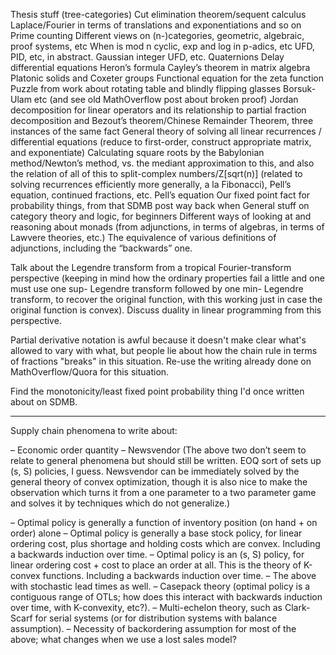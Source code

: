 Thesis stuff (tree-categories)
Cut elimination theorem/sequent calculus
Laplace/Fourier in terms of translations and exponentiations and so on
Prime counting
Different views on (n-)categories, geometric, algebraic, proof systems, etc
When is mod n cyclic, exp and log in p-adics, etc
UFD, PID, etc, in abstract.
Gaussian integer UFD, etc.
Quaternions
Delay differential equations
Heron’s formula
Cayley’s theorem in matrix algebra
Platonic solids and Coxeter groups
Functional equation for the zeta function
Puzzle from work about rotating table and blindly flipping glasses
Borsuk-Ulam etc (and see old MathOverflow post about broken proof)
Jordan decomposition for linear operators and its relationship to partial fraction decomposition and Bezout’s theorem/Chinese Remainder Theorem, three instances of the same fact
General theory of solving all linear recurrences / differential equations (reduce to first-order, construct appropriate matrix, and exponentiate)
Calculating square roots by the Babylonian method/Newton’s method, vs. the mediant approximation to this, and also the relation of all of this to split-complex numbers/Z[sqrt(n)] \(related to solving recurrences efficiently more generally, a la Fibonacci\), Pell’s equation, continued fractions, etc.
Pell’s equation
Our fixed point fact for probability things, from that SDMB post way back when
General stuff on category theory and logic, for beginners
Different ways of looking at and reasoning about monads (from adjunctions, in terms of algebras, in terms of Lawvere theories, etc.)
The equivalence of various definitions of adjunctions, including the “backwards” one.

Talk about the Legendre transform from a tropical Fourier-transform perspective (keeping in mind how the ordinary properties fail a little and one must use one sup- Legendre transform followed by one min- Legendre transform, to recover the original function, with this working just in case the original function is convex). Discuss duality in linear programming from this perspective.

Partial derivative notation is awful because it doesn't make clear what's allowed to vary with what, but people lie about how the chain rule in terms of fractions "breaks" in this situation. Re-use the writing already done on MathOverflow/Quora for this situation.

Find the monotonicity/least fixed point probability thing I'd once written about on SDMB.

***
Supply chain phenomena to write about:

– Economic order quantity
– Newsvendor
(The above two don’t seem to relate to general phenomena but should still be written. EOQ sort of sets up (s, S) policies, I guess. Newsvendor can be immediately solved by the general theory of convex optimization, though it is also nice to make the observation which turns it from a one parameter to a two parameter game and solves it by techniques which do not generalize.)

– Optimal policy is generally a function of inventory position (on hand + on order) alone
– Optimal policy is generally a base stock policy, for linear ordering cost, plus shortage and holding costs which are convex. Including a backwards induction over time.
– Optimal policy is an (s, S) policy, for linear ordering cost + cost to place an order at all. This is the theory of K-convex functions. Including a backwards induction over time.
– The above with stochastic lead times as well.
– Casepack theory (optimal policy is a contiguous range of OTLs; how does this interact with backwards induction over time, with K-convexity, etc?).
– Multi-echelon theory, such as Clark-Scarf for serial systems (or for distribution systems with balance assumption).
– Necessity of backordering assumption for most of the above; what changes when we use a lost sales model?